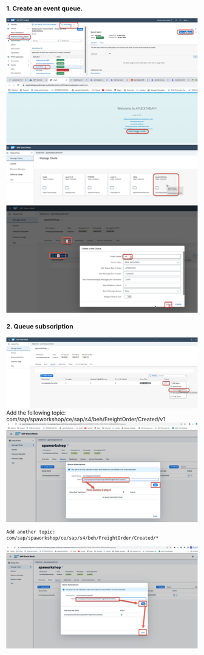 
### 1. Create an event queue.
![Alt text](./image-26.png)
![Alt text](./image-27.png)
![Alt text](./image-28.png)
![Alt text](./image-29.png)
### 2. Queue subscription
![Alt text](./image-30.png)
    Add the following topic: 
    com/sap/spaworkshop/ce/sap/s4/beh/FreightOrder/Created/v1
![Alt text](./image-31.png)

    Add another topic:
    com/sap/spaworkshop/ce/sap/s4/beh/FreightOrder/Created/*
![Alt text](./image-32.png)
